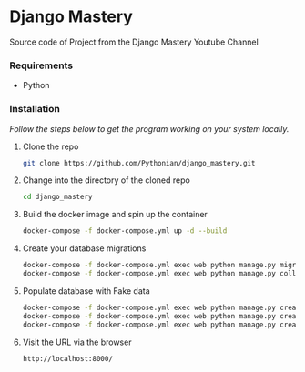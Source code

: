 # Django Mastery

Source code of Project from the Django Mastery Youtube Channel

### Requirements

- Python

### Installation

_Follow the steps below to get the program working on your system locally._

1. Clone the repo
    ```sh
    git clone https://github.com/Pythonian/django_mastery.git
    ```
2. Change into the directory of the cloned repo
    ```sh
    cd django_mastery
    ```
3. Build the docker image and spin up the container
    ```sh
    docker-compose -f docker-compose.yml up -d --build
    ```
4. Create your database migrations
    ```sh
    docker-compose -f docker-compose.yml exec web python manage.py migrate --noinput
    docker-compose -f docker-compose.yml exec web python manage.py collectstatic --no-input --clear
    ```
5. Populate database with Fake data
    ```sh
    docker-compose -f docker-compose.yml exec web python manage.py create_admin
    docker-compose -f docker-compose.yml exec web python manage.py create_categories
    docker-compose -f docker-compose.yml exec web python manage.py create_posts 100
    ```
6. Visit the URL via the browser
    ```sh
    http://localhost:8000/
    ```
